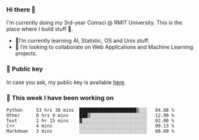 ### Hi there 👋

I'm currently doing my 3rd-year Comsci @ RMIT University. This is the place where I build stuff 👀. 

- 🌱I’m currently learning AI, Statistic, OS and Unix stuff.
- 👯 I’m looking to collaborate on Web Applications and Machine Learning projects.

### 🔑 Public key

In case you ask, my public key is available [here](https://public.auspham.dev/).

### 📅 This week I have been working on
<!--START_SECTION:waka-->
```text
Python     53 hrs 38 mins  █████████████████████▒░░░   84.88 % 
Other      8 hrs 9 mins    ███▒░░░░░░░░░░░░░░░░░░░░░   12.90 % 
Text       1 hr 15 mins    ▓░░░░░░░░░░░░░░░░░░░░░░░░   02.00 % 
C++        4 mins          ░░░░░░░░░░░░░░░░░░░░░░░░░   00.13 % 
Markdown   3 mins          ░░░░░░░░░░░░░░░░░░░░░░░░░   00.09 % 
```
<!--END_SECTION:waka-->

<!--
**rockmanvnx6/rockmanvnx6** is a ✨ _special_ ✨ repository because its `README.md` (this file) appears on your GitHub profile.

Here are some ideas to get you started:

- 🔭 I’m currently working on ...
- 🌱 I’m currently learning ...
- 👯 I’m looking to collaborate on ...
- 🤔 I’m looking for help with ...
- 💬 Ask me about ...
- 📫 How to reach me: ...
- 😄 Pronouns: ...
- ⚡ Fun fact: ...
-->
